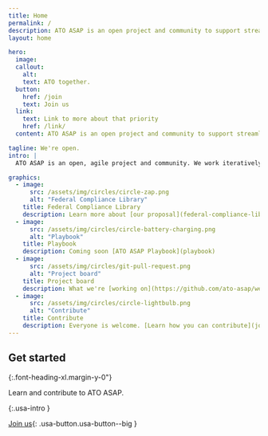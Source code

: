 ```yaml
---
title: Home
permalink: /
description: ATO ASAP is an open project and community to support streamlining the authority to operate process.
layout: home

hero:
  image: 
  callout:
    alt: 
    text: ATO together.
  button:
    href: /join
    text: Join us
  link:
    text: Link to more about that priority
    href: /link/
  content: ATO ASAP is an open project and community to support streamlining the authority to operate process.

tagline: We're open.
intro: |
  ATO ASAP is an open, agile project and community. We work iteratively, in public. [Learn more.](open)

graphics:
  - image:
      src: /assets/img/circles/circle-zap.png
      alt: "Federal Compliance Library"
    title: Federal Compliance Library
    description: Learn more about [our proposal](federal-compliance-library) to create a library of reusable components.
  - image:
      src: /assets/img/circles/circle-battery-charging.png
      alt: "Playbook"
    title: Playbook
    description: Coming soon [ATO ASAP Playbook](playbook)
  - image:
      src: /assets/img/circles/git-pull-request.png
      alt: "Project board"
    title: Project board
    description: What we're [working on](https://github.com/ato-asap/website/projects/1).
  - image:
      src: /assets/img/circles/circle-lightbulb.png
      alt: "Contribute"
    title: Contribute
    description: Everyone is welcome. [Learn how you can contribute](join) to ATO ASAP.
---
```


## Get started

{:.font-heading-xl.margin-y-0"}

Learn and contribute to ATO ASAP.

{:.usa-intro }

[Join us](join){: .usa-button.usa-button--big }
